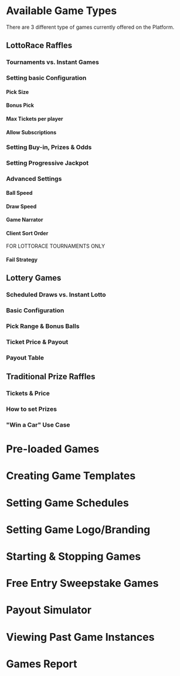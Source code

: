 <!-- TITLE: Games -->
<!-- SUBTITLE: A quick summary of Games -->

# Available Game Types

There are 3 different type of games currently offered on the Platform.

## LottoRace Raffles

### Tournaments vs. Instant Games

### Setting basic Configuration

#### Pick Size 
#### Bonus Pick 
#### Max Tickets per player
#### Allow Subscriptions






### Setting Buy-in, Prizes & Odds

### Setting Progressive Jackpot



### Advanced Settings

#### Ball Speed
#### Draw Speed
#### Game Narrator
#### Client Sort Order

FOR LOTTORACE TOURNAMENTS ONLY
#### Fail Strategy 



## Lottery Games

### Scheduled Draws vs. Instant Lotto
### Basic Configuration
### Pick Range & Bonus Balls
### Ticket Price & Payout
### Payout Table

## Traditional Prize Raffles

### Tickets & Price
### How to set Prizes 
### "Win a Car" Use Case

# Pre-loaded Games
# Creating Game Templates
# Setting Game Schedules
# Setting Game Logo/Branding
# Starting & Stopping Games
# Free Entry Sweepstake Games
# Payout Simulator
# Viewing Past Game Instances
# Games Report





